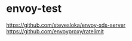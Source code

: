 # envoy-test

 https://github.com/stevesloka/envoy-xds-server
 https://github.com/envoyproxy/ratelimit
